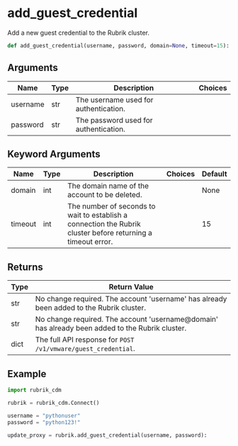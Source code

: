# add_guest_credential

Add a new guest credential to the Rubrik cluster.
```py
def add_guest_credential(username, password, domain=None, timeout=15):
```

## Arguments
| Name        | Type | Description                                                                 | Choices |
|-------------|------|-----------------------------------------------------------------------------|---------|
| username | str  | The username used for authentication.          |         |         |
| password | str  | The password used for authentication.          |         |         |

## Keyword Arguments
| Name        | Type | Description                                                                 | Choices | Default |
|-------------|------|-----------------------------------------------------------------------------|---------|---------|
| domain  | int  | The domain name of the account to be deleted. |         |    None     |
| timeout  | int  | The number of seconds to wait to establish a connection the Rubrik cluster before returning a timeout error.  |         |    15     |

## Returns
| Type | Return Value                                                                                   |
|------|-----------------------------------------------------------------------------------------------|
| str  | No change required. The account 'username' has already been added to the Rubrik cluster. |
| str  | No change required. The account 'username@domain' has already been added to the Rubrik cluster. |
| dict  | The full API response for `POST /v1/vmware/guest_credential`. |

## Example
```py
import rubrik_cdm

rubrik = rubrik_cdm.Connect()

username = "pythonuser"
password = "python123!"

update_proxy = rubrik.add_guest_credential(username, password):
```
